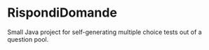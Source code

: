 # RispondiDomande
Small Java project for self-generating multiple choice tests out of a question pool.
